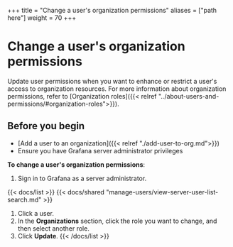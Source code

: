 +++
title = "Change a user's organization permissions"
aliases = ["path here"]
weight = 70
+++

# Change a user's organization permissions

Update user permissions when you want to enhance or restrict a user's access to organization resources. For more information about organization permissions, refer to [Organization roles]({{< relref "../about-users-and-permissions/#organization-roles">}}).

## Before you begin

- [Add a user to an organization]({{< relref "./add-user-to-org.md">}})
- Ensure you have Grafana server administrator privileges

**To change a user's organization permissions**:

1. Sign in to Grafana as a server administrator.

{{< docs/list >}}
{{< docs/shared "manage-users/view-server-user-list-search.md" >}}

1. Click a user.
1. In the **Organizations** section, click the role you want to change, and then select another role.
1. Click **Update**.
   {{< /docs/list >}}
